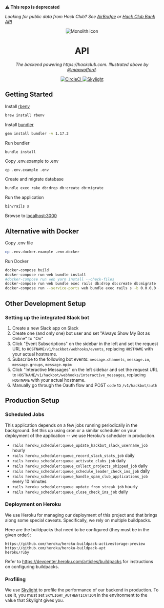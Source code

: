 **:warning: This repo is deprecated**

_Looking for public data from Hack Club? See [AirBridge](https://airbridge.hackclub.com) or [Hack Club Bank API](https://bank.hackclub.com/docs/api/v3)_

<p align="center"><img alt="Monolith icon" src="https://i.imgur.com/GmQ9E9B.png"></a>
<h1 align="center">API</h1>
<p align="center"><i>The backend powering https://hackclub.com. Illustrated above by <a href="https://gh.maxwofford.com">@maxwofford</a>.</i></p>
<p align="center">
  <a href="https://circleci.com/gh/hackclub/api">
    <img alt="CircleCI" src="https://img.shields.io/circleci/project/github/hackclub/monolith.svg">
  </a>
  <a href="https://oss.skylight.io/app/applications/WFTfslPPiTpG">
    <img alt="Skylight" src="https://badges.skylight.io/status/WFTfslPPiTpG.svg">
  </a>
</p>

## Getting Started

Install [rbenv](https://github.com/rbenv/rbenv)

```bash
brew install rbenv
```

Install [bundler](https://bundler.io/)

```bash
gem install bundler -v 1.17.3
```

Run bundler

```bash
bundle install
```

Copy .env.example to .env

```
cp .env.example .env
```

Create and migrate database

```bash
bundle exec rake db:drop db:create db:migrate
```

Run the application

```bash
bin/rails s
```

Browse to [localhost:3000](http://localhost:3000)

## Alternative with Docker

Copy .env file

```bash
cp .env.docker.example .env.docker
```

Run Docker

```bash
docker-compose build
docker-compose run web bundle install
#docker-compose run web yarn install --check-files
docker-compose run web bundle exec rails db:drop db:create db:migrate
docker-compose run --service-ports web bundle exec rails s -b 0.0.0.0 -p 3000
```

## Other Development Setup

### Setting up the integrated Slack bot

1. Create a new Slack app on Slack
2. Create one (and only one) bot user and set "Always Show My Bot as Online" to "On"
3. Click "Event Subscriptions" on the sidebar in the left and set the request URL to `HOSTNAME/v1/hackbot/webhooks/events`, replacing `HOSTNAME` with your actual hostname.
4. Subscribe to the following bot events: `message.channels`, `message.im`, `message.groups`, `message.mpim`
5. Click "Interactive Messages" on the left sidebar and set the request URL to `HOSTNAME/v1/hackbot/webhooks/interactive_messages`, replacing `HOSTNAME` with your actual hostname.
6. Manually go through the Oauth flow and POST `code` to `/v1/hackbot/auth`

## Production Setup

### Scheduled Jobs

This application depends on a few jobs running periodically in the background. Set this up using cron or a similar scheduler on your deployment of the application -- we use Heroku's scheduler in production.

- `rails heroku_scheduler:queue_update_hackbot_slack_username_job` hourly
- `rails heroku_scheduler:queue_record_slack_stats_job` daily
- `rails heroku_scheduler:queue_activate_clubs_job` daily
- `rails heroku_scheduler:queue_collect_projects_shipped_job` daily
- `rails heroku_scheduler:queue_schedule_leader_check_ins_job` daily
- `rails heroku_scheduler:queue_handle_spam_club_applications_job` every 10 minutes
- `rails heroku_scheduler:queue_update_from_streak_job` hourly
- `rails heroku_scheduler:queue_close_check_ins_job` daily

### Deployment on Heroku

We use Heroku for managing our deployment of this project and that brings along some special caveats. Specifically, we rely on multiple buildpacks.

Here are the buildpacks that need to be configured (they must be in the given order):

```
https://github.com/heroku/heroku-buildpack-activestorage-preview
https://github.com/heroku/heroku-buildpack-apt
heroku/ruby
```

Refer to https://devcenter.heroku.com/articles/buildpacks for instructions on configuring buildpacks.

### Profiling

We use [Skylight](https://www.skylight.io) to profile the performance of our backend in production. To use it, you must set `SKYLIGHT_AUTHENTICATION` in the environment to the value that Skylight gives you.

